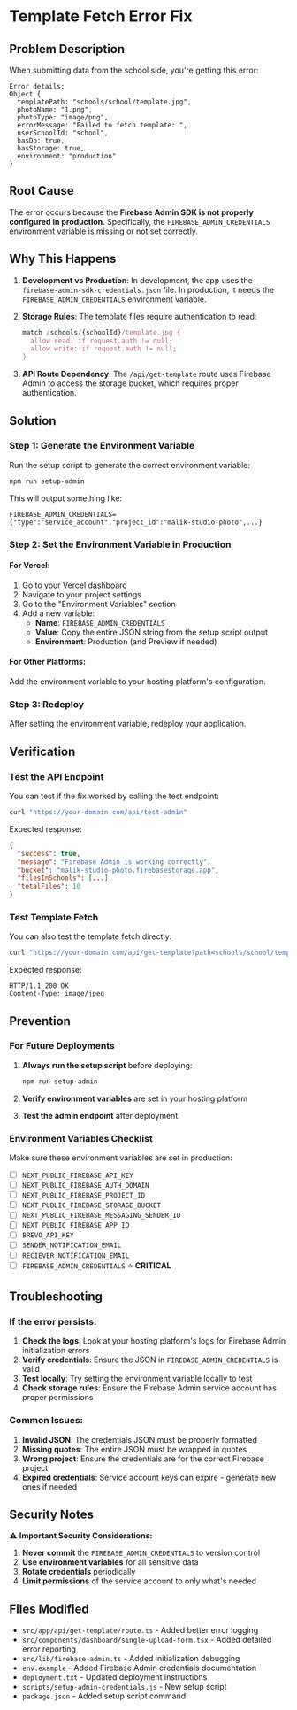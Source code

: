 # Template Fetch Error Fix

## Problem Description

When submitting data from the school side, you're getting this error:

```
Error details: 
Object { 
  templatePath: "schools/school/template.jpg", 
  photoName: "1.png", 
  photoType: "image/png", 
  errorMessage: "Failed to fetch template: ", 
  userSchoolId: "school", 
  hasDb: true, 
  hasStorage: true, 
  environment: "production" 
}
```

## Root Cause

The error occurs because the **Firebase Admin SDK is not properly configured in production**. Specifically, the `FIREBASE_ADMIN_CREDENTIALS` environment variable is missing or not set correctly.

## Why This Happens

1. **Development vs Production**: In development, the app uses the `firebase-admin-sdk-credentials.json` file. In production, it needs the `FIREBASE_ADMIN_CREDENTIALS` environment variable.

2. **Storage Rules**: The template files require authentication to read:
   ```javascript
   match /schools/{schoolId}/template.jpg {
     allow read: if request.auth != null;
     allow write: if request.auth != null;
   }
   ```

3. **API Route Dependency**: The `/api/get-template` route uses Firebase Admin to access the storage bucket, which requires proper authentication.

## Solution

### Step 1: Generate the Environment Variable

Run the setup script to generate the correct environment variable:

```bash
npm run setup-admin
```

This will output something like:
```
FIREBASE_ADMIN_CREDENTIALS={"type":"service_account","project_id":"malik-studio-photo",...}
```

### Step 2: Set the Environment Variable in Production

#### For Vercel:
1. Go to your Vercel dashboard
2. Navigate to your project settings
3. Go to the "Environment Variables" section
4. Add a new variable:
   - **Name**: `FIREBASE_ADMIN_CREDENTIALS`
   - **Value**: Copy the entire JSON string from the setup script output
   - **Environment**: Production (and Preview if needed)

#### For Other Platforms:
Add the environment variable to your hosting platform's configuration.

### Step 3: Redeploy

After setting the environment variable, redeploy your application.

## Verification

### Test the API Endpoint

You can test if the fix worked by calling the test endpoint:

```bash
curl "https://your-domain.com/api/test-admin"
```

Expected response:
```json
{
  "success": true,
  "message": "Firebase Admin is working correctly",
  "bucket": "malik-studio-photo.firebasestorage.app",
  "filesInSchools": [...],
  "totalFiles": 10
}
```

### Test Template Fetch

You can also test the template fetch directly:

```bash
curl "https://your-domain.com/api/get-template?path=schools/school/template.jpg" -I
```

Expected response:
```
HTTP/1.1 200 OK
Content-Type: image/jpeg
```

## Prevention

### For Future Deployments

1. **Always run the setup script** before deploying:
   ```bash
   npm run setup-admin
   ```

2. **Verify environment variables** are set in your hosting platform

3. **Test the admin endpoint** after deployment

### Environment Variables Checklist

Make sure these environment variables are set in production:

- [ ] `NEXT_PUBLIC_FIREBASE_API_KEY`
- [ ] `NEXT_PUBLIC_FIREBASE_AUTH_DOMAIN`
- [ ] `NEXT_PUBLIC_FIREBASE_PROJECT_ID`
- [ ] `NEXT_PUBLIC_FIREBASE_STORAGE_BUCKET`
- [ ] `NEXT_PUBLIC_FIREBASE_MESSAGING_SENDER_ID`
- [ ] `NEXT_PUBLIC_FIREBASE_APP_ID`
- [ ] `BREVO_API_KEY`
- [ ] `SENDER_NOTIFICATION_EMAIL`
- [ ] `RECIEVER_NOTIFICATION_EMAIL`
- [ ] `FIREBASE_ADMIN_CREDENTIALS` ⭐ **CRITICAL**

## Troubleshooting

### If the error persists:

1. **Check the logs**: Look at your hosting platform's logs for Firebase Admin initialization errors
2. **Verify credentials**: Ensure the JSON in `FIREBASE_ADMIN_CREDENTIALS` is valid
3. **Test locally**: Try setting the environment variable locally to test
4. **Check storage rules**: Ensure the Firebase Admin service account has proper permissions

### Common Issues:

1. **Invalid JSON**: The credentials JSON must be properly formatted
2. **Missing quotes**: The entire JSON must be wrapped in quotes
3. **Wrong project**: Ensure the credentials are for the correct Firebase project
4. **Expired credentials**: Service account keys can expire - generate new ones if needed

## Security Notes

⚠️ **Important Security Considerations:**

1. **Never commit** the `FIREBASE_ADMIN_CREDENTIALS` to version control
2. **Use environment variables** for all sensitive data
3. **Rotate credentials** periodically
4. **Limit permissions** of the service account to only what's needed

## Files Modified

- `src/app/api/get-template/route.ts` - Added better error logging
- `src/components/dashboard/single-upload-form.tsx` - Added detailed error reporting
- `src/lib/firebase-admin.ts` - Added initialization debugging
- `env.example` - Added Firebase Admin credentials documentation
- `deployment.txt` - Updated deployment instructions
- `scripts/setup-admin-credentials.js` - New setup script
- `package.json` - Added setup script command 